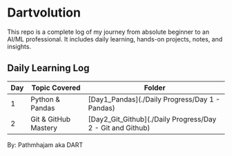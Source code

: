 # Dartvolution 

This repo is a complete log of my journey from absolute beginner to an AI/ML professional. It includes daily learning, hands-on projects, notes, and insights.

## Daily Learning Log
| Day | Topic Covered             | Folder               |
|-----|---------------------------|----------------------|
| 1   | Python & Pandas | [Day1_Pandas](./Daily Progress/Day 1 - Pandas) |
| 2   | Git & GitHub Mastery| [Day2_Git_Github](./Daily Progress/Day 2 - Git and Github) |


By: 
Pathmhajam aka DART